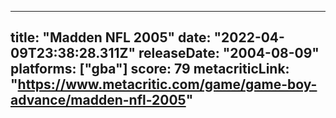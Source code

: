 
---
title: "Madden NFL 2005"
date: "2022-04-09T23:38:28.311Z"
releaseDate: "2004-08-09"
platforms: ["gba"]
score: 79
metacriticLink: "https://www.metacritic.com/game/game-boy-advance/madden-nfl-2005"
---
